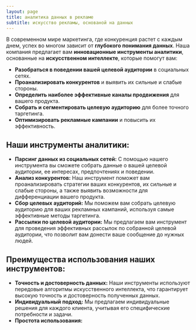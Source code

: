 ```yaml
---
layout: page
title: аналитика данных в рекламе
subtitle: искусство рекламы, основаной на данных
---
```


В современном мире маркетинга, где конкуренция растет с каждым днем, успех во многом зависит от **глубокого понимания данных**.  Наша компания предлагает вам **инновационные инструменты аналитики**, основанные на **искусственном интеллекте**, которые помогут вам:

* **Разобраться в поведении вашей целевой аудитории** в социальных сетях.
* **Проанализировать конкурентов** и выявить их сильные и слабые стороны.
* **Определить наиболее эффективные каналы продвижения** для вашего продукта.
* **Собрать и сегментировать целевую аудиторию** для более точного таргетинга.
* **Оптимизировать рекламные кампании** и повысить их эффективность.

## Наши инструменты аналитики:

* **Парсинг данных из социальных сетей:** С помощью нашего инструмента вы сможете собрать данные о вашей целевой аудитории, ее интересах, предпочтениях и поведении. 
* **Анализ конкурентов:**  Наш инструмент поможет вам проанализировать стратегии ваших конкурентов, их сильные и слабые стороны, а также выявить возможности для дифференциации вашего продукта.
* **Сбор целевых аудиторий:** Мы поможем вам собрать целевую аудиторию для ваших рекламных кампаний, используя самые эффективные методы таргетинга.
* **Рассылки по целевой аудитории:** Мы предлагаем вам инструмент для проведения эффективных рассылок по собранной целевой аудитории, что позволит вам донести ваше сообщение до нужных людей.

## Преимущества использования наших инструментов:

* **Точность и достоверность данных:** Наши инструменты используют передовые алгоритмы искусственного интеллекта, что гарантирует высокую точность и достоверность полученных данных.
* **Индивидуальный подход:** Мы предлагаем индивидуальные решения для каждого клиента, учитывая его специфические потребности и задачи.
* **Простота использования:**


